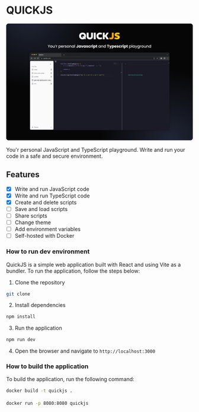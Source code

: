 # QUICKJS

![Cover](./public/cover.jpg)

You'r personal JavaScript and TypeScript playground. Write and run your code in a safe and secure environment.

## Features

- [x] Write and run JavaScript code
- [x] Write and run TypeScript code
- [x] Create and delete scripts
- [ ] Save and load scripts
- [ ] Share scripts
- [ ] Change theme
- [ ] Add environment variables
- [ ] Self-hosted with Docker

### How to run dev environment

QuickJS is a simple web application built with React and using Vite as a bundler. To run the application, follow the steps below:

1. Clone the repository

```bash
git clone
```

2. Install dependencies

```bash
npm install
```

3. Run the application

```bash
npm run dev
```

4. Open the browser and navigate to `http://localhost:3000`

### How to build the application

To build the application, run the following command:

```bash
docker build -t quickjs .

docker run -p 8080:8080 quickjs
```